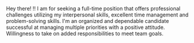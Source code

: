 Hey there! !! I am for seeking a full-time position that offers professional challenges utilizing my interpersonal skills, excellent time management and problem-solving skills. I'm an organized and dependable candidate successful at managing multiple priorities with a positive attitude. Willingness to take on added responsibilities to meet team goals.
